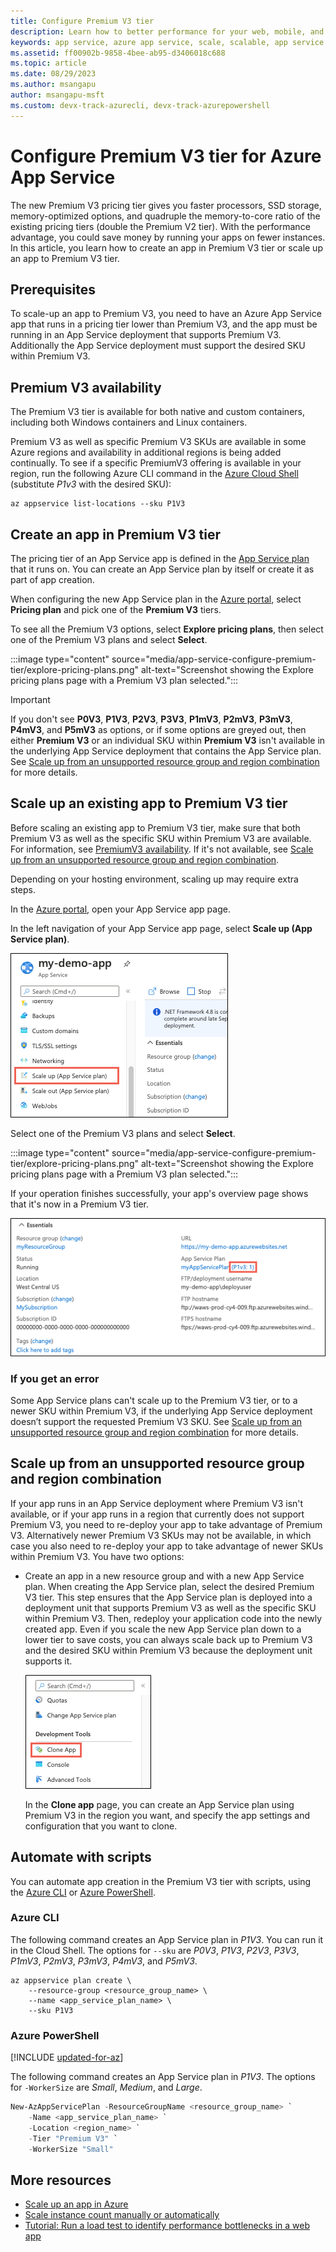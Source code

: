 ```yaml
---
title: Configure Premium V3 tier
description: Learn how to better performance for your web, mobile, and API app in Azure App Service by scaling to the new Premium V3 pricing tier.
keywords: app service, azure app service, scale, scalable, app service plan, app service cost
ms.assetid: ff00902b-9858-4bee-ab95-d3406018c688
ms.topic: article
ms.date: 08/29/2023
ms.author: msangapu
author: msangapu-msft
ms.custom: devx-track-azurecli, devx-track-azurepowershell
---
```


# Configure Premium V3 tier for Azure App Service

The new Premium V3 pricing tier gives you faster processors, SSD storage, memory-optimized options, and quadruple the memory-to-core ratio of the existing pricing tiers (double the Premium V2 tier). With the performance advantage, you could save money by running your apps on fewer instances. In this article, you learn how to create an app in Premium V3 tier or scale up an app to Premium V3 tier.

## Prerequisites

To scale-up an app to Premium V3, you need to have an Azure App Service app that runs in a pricing tier lower than Premium V3, and the app must be running in an App Service deployment that supports Premium V3. Additionally the App Service deployment must support the desired SKU within Premium V3.

<a name="availability"></a>

## Premium V3 availability

The Premium V3 tier is available for both native and custom containers, including both Windows containers and Linux containers.

Premium V3 as well as specific Premium V3 SKUs are available in some Azure regions and availability in additional regions is being added continually. To see if a specific PremiumV3 offering is available in your region, run the following Azure CLI command in the [Azure Cloud Shell](../cloud-shell/overview.md) (substitute _P1v3_ with the desired SKU):

```azurecli-interactive
az appservice list-locations --sku P1V3
```

<a name="create"></a>

## Create an app in Premium V3 tier

The pricing tier of an App Service app is defined in the [App Service plan](overview-hosting-plans.md) that it runs on. You can create an App Service plan by itself or create it as part of app creation.

When configuring the new App Service plan in the <a href="https://portal.azure.com" target="_blank">Azure portal</a>, select **Pricing plan** and pick one of the **Premium V3** tiers.

To see all the Premium V3 options, select **Explore pricing plans**, then select one of the Premium V3 plans and select **Select**.

:::image type="content" source="media/app-service-configure-premium-tier/explore-pricing-plans.png" alt-text="Screenshot showing the Explore pricing plans page with a Premium V3 plan selected.":::

> [!IMPORTANT] 
> If you don't see **P0V3**, **P1V3**, **P2V3**, **P3V3**, **P1mV3**, **P2mV3**, **P3mV3**, **P4mV3**, and **P5mV3** as options, or if some options are greyed out, then either **Premium V3** or an individual SKU within **Premium V3** isn't available in the underlying App Service deployment that contains the App Service plan. See [Scale up from an unsupported resource group and region combination](#unsupported) for more details.
>

## Scale up an existing app to Premium V3 tier

Before scaling an existing app to Premium V3 tier, make sure that both Premium V3 as well as the specific SKU within Premium V3 are available. For information, see [PremiumV3 availability](#availability). If it's not available, see [Scale up from an unsupported resource group and region combination](#unsupported).

Depending on your hosting environment, scaling up may require extra steps. 

In the <a href="https://portal.azure.com" target="_blank">Azure portal</a>, open your App Service app page.

In the left navigation of your App Service app page, select **Scale up (App Service plan)**.

![Screenshot showing how to scale up your app service plan.](media/app-service-configure-premium-tier/scale-up-tier-portal.png)

Select one of the Premium V3 plans and select **Select**.

:::image type="content" source="media/app-service-configure-premium-tier/explore-pricing-plans.png" alt-text="Screenshot showing the Explore pricing plans page with a Premium V3 plan selected.":::

If your operation finishes successfully, your app's overview page shows that it's now in a Premium V3 tier.

![Screenshot showing the Premium V3 pricing tier on your app's overview page.](media/app-service-configure-premium-tier/finished.png)

### If you get an error

Some App Service plans can't scale up to the Premium V3 tier, or to a newer SKU within Premium V3, if the underlying App Service deployment doesn’t support the requested Premium V3 SKU. See [Scale up from an unsupported resource group and region combination](#unsupported) for more details.

<a name="unsupported"></a>

## Scale up from an unsupported resource group and region combination

If your app runs in an App Service deployment where Premium V3 isn't available, or if your app runs in a region that currently does not support Premium V3, you need to re-deploy your app to take advantage of Premium V3. Alternatively newer Premium V3 SKUs may not be available, in which case you also need to re-deploy your app to take advantage of newer SKUs within Premium V3. You have two options:

- Create an app in a new resource group and with a new App Service plan. When creating the App Service plan, select the desired Premium V3 tier. This step ensures that the App Service plan is deployed into a deployment unit that supports Premium V3 as well as the specific SKU within Premium V3. Then, redeploy your application code into the newly created app. Even if you scale the new App Service plan down to a lower tier to save costs, you can always scale back up to Premium V3 and the desired SKU within Premium V3 because the deployment unit supports it.

    ![Screenshot showing how to clone your app.](media/app-service-configure-premium-tier/clone-app.png)

    In the **Clone app** page, you can create an App Service plan using Premium V3 in the region you want, and specify the app settings and configuration that you want to clone.
 
## Automate with scripts

You can automate app creation in the Premium V3 tier with scripts, using the [Azure CLI](/cli/azure/install-azure-cli) or [Azure PowerShell](/powershell/azure/).

### Azure CLI

The following command creates an App Service plan in _P1V3_. You can run it in the Cloud Shell. The options for `--sku` are _P0V3_, _P1V3_, _P2V3_, _P3V3_, _P1mV3_, _P2mV3_, _P3mV3_, _P4mV3_, and _P5mV3_.

```azurecli-interactive
az appservice plan create \
    --resource-group <resource_group_name> \
    --name <app_service_plan_name> \
    --sku P1V3
```

### Azure PowerShell

[!INCLUDE [updated-for-az](../../includes/updated-for-az.md)]

The following command creates an App Service plan in _P1V3_. The options for `-WorkerSize` are _Small_, _Medium_, and _Large_.

```powershell
New-AzAppServicePlan -ResourceGroupName <resource_group_name> `
    -Name <app_service_plan_name> `
    -Location <region_name> `
    -Tier "Premium V3" `
    -WorkerSize "Small"
```

## More resources

* [Scale up an app in Azure](manage-scale-up.md)
* [Scale instance count manually or automatically](../azure-monitor/autoscale/autoscale-get-started.md)
* [Tutorial: Run a load test to identify performance bottlenecks in a web app](../load-testing/tutorial-identify-bottlenecks-azure-portal.md)
